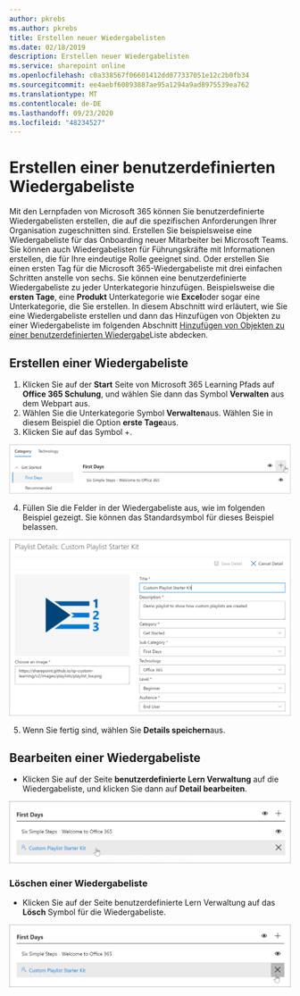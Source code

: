 ```yaml
---
author: pkrebs
ms.author: pkrebs
title: Erstellen neuer Wiedergabelisten
ms.date: 02/18/2019
description: Erstellen neuer Wiedergabelisten
ms.service: sharepoint online
ms.openlocfilehash: c0a338567f06601412dd077337051e12c2b0fb34
ms.sourcegitcommit: ee4aebf60893887ae95a1294a9ad8975539ea762
ms.translationtype: MT
ms.contentlocale: de-DE
ms.lasthandoff: 09/23/2020
ms.locfileid: "48234527"
---
```

# <a name="create-a-custom-playlist"></a>Erstellen einer benutzerdefinierten Wiedergabeliste

Mit den Lernpfaden von Microsoft 365 können Sie benutzerdefinierte Wiedergabelisten erstellen, die auf die spezifischen Anforderungen Ihrer Organisation zugeschnitten sind. Erstellen Sie beispielsweise eine Wiedergabeliste für das Onboarding neuer Mitarbeiter bei Microsoft Teams. Sie können auch Wiedergabelisten für Führungskräfte mit Informationen erstellen, die für Ihre eindeutige Rolle geeignet sind. Oder erstellen Sie einen ersten Tag für die Microsoft 365-Wiedergabeliste mit drei einfachen Schritten anstelle von sechs. Sie können eine benutzerdefinierte Wiedergabeliste zu jeder Unterkategorie hinzufügen. Beispielsweise die **ersten Tage**, eine **Produkt** Unterkategorie wie **Excel**oder sogar eine Unterkategorie, die Sie erstellen. In diesem Abschnitt wird erläutert, wie Sie eine Wiedergabeliste erstellen und dann das Hinzufügen von Objekten zu einer Wiedergabeliste im folgenden Abschnitt [Hinzufügen von Objekten zu einer benutzerdefinierten Wiedergabe](custom_addassets.md)Liste abdecken.

## <a name="create-a-playlist"></a>Erstellen einer Wiedergabeliste 

1. Klicken Sie auf der **Start** Seite von Microsoft 365 Learning Pfads auf **Office 365 Schulung**, und wählen Sie dann das Symbol **Verwalten** aus dem Webpart aus. 
2. Wählen Sie die Unterkategorie Symbol **Verwalten**aus. Wählen Sie in diesem Beispiel die Option **erste Tage**aus.  
3. Klicken Sie auf das Symbol +.  

![cg-newplaylistbtn.png](media/cg-newplaylistbtn.png)

4.  Füllen Sie die Felder in der Wiedergabeliste aus, wie im folgenden Beispiel gezeigt. Sie können das Standardsymbol für dieses Beispiel belassen. 

![cg-newplaylistdetails.png](media/cg-newplaylistdetails.png)

5.  Wenn Sie fertig sind, wählen Sie **Details speichern**aus. 

## <a name="edit-a-playlist"></a>Bearbeiten einer Wiedergabeliste

- Klicken Sie auf der Seite **benutzerdefinierte Lern Verwaltung** auf die Wiedergabeliste, und klicken Sie dann auf **Detail bearbeiten**.  

![cg-editplaylist.png](media/cg-editplaylist.png)

### <a name="delete-a-playlist"></a>Löschen einer Wiedergabeliste

- Klicken Sie auf der Seite benutzerdefinierte Lern Verwaltung auf das **Lösch** Symbol für die Wiedergabeliste.  

![cg-deleteplaylist.png](media/cg-deleteplaylist.png)